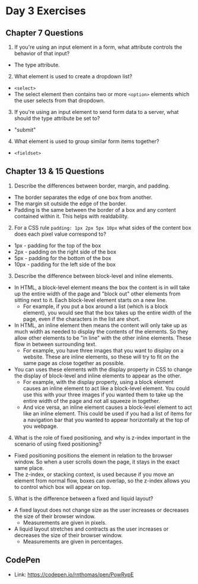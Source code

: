 # Day 3 Exercises

## Chapter 7 Questions
1) If you're using an input element in a form, what attribute controls the behavior of that input?
  * The type attribute.


2) What element is used to create a dropdown list?
  * ```<select>```
  * The select element then contains two or more ```<option>``` elements which the user selects from that dropdown.


3) If you're using an input element to send form data to a server, what should the type attribute be set to?
  * "submit"


4) What element is used to group similar form items together?
  * ```<fieldset>```


## Chapter 13 & 15 Questions
1) Describe the differences between border, margin, and padding.
  * The border separates the edge of one box from another.
  * The margin sit outside the edge of the border.
  * Padding is the same between the border of a box and any content contained within it. This helps with realdability.


2) For a CSS rule ```padding: 1px 2px 5px 10px``` what sides of the content box does each pixel value correspond to?
  * 1px - padding for the top of the box
  * 2px - padding on the right side of the box
  * 5px - padding for the bottom of the box
  * 10px - padding for the left side of the box


3) Describe the difference between block-level and inline elements.
  * In HTML, a block-level element means the box the content is in will take up the entire width of the page and "block out" other elements from sitting next to it. Each block-level element starts on a new line.
    * For example, if you put a box around a list (which is a block element), you would see that the box takes up the entire width of the page, even if the characters in the list are short.
  * In HTML, an inline element then means the content will only take up as much width as needed to display the contents of the elements. So they allow other elements to be "in line" with the other inline elements. These flow in between surrounding text.  
    * For example, you have three images that you want to display on a website. These are inline elements, so these will try to fit on the same page as close together as possible.
  * You can uses these elements with the display property in CSS to change the display of block-level and inline elements to appear as the other.  
    * For example, with the display property, using a block element causes an inline element to act like a block-level element. You could use this with your three images if you wanted them to take up the entire width of the page and not all squeeze in together.
    * And vice versa, an inline element causes a block-level element to act like an inline element. This could be used if you had a list of items for a navigation bar that you wanted to appear horizontally at the top of you webpage.


4) What is the role of fixed positioning, and why is z-index important in the scenario of using fixed positioning?
  * Fixed positioning positions the element in relation to the browser window. So when a user scrolls down the page, it stays in the exact same place.
  * The z-index, or stacking context, is used because if you move an element from normal flow, boxes can overlap, so the z-index allows you to control which box will appear on top.


5) What is the difference between a fixed and liquid layout?
  * A fixed layout does not change size as the user increases or decreases the size of their browser window.
    * Measurements are given in pixels.
  * A liquid layout stretches and contracts as the user increases or decreases the size of their browser window.
    * Measurements are given in percentages.



## CodePen
* Link: https://codepen.io/rnthomas/pen/PowRypE
